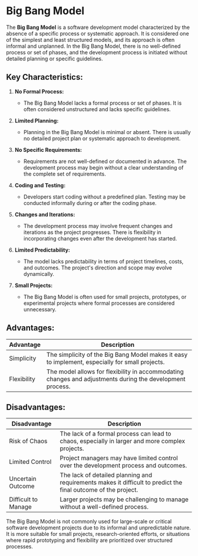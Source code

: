 # Big Bang Model

The **Big Bang Model** is a software development model characterized by the absence of a specific process or systematic approach. It is considered one of the simplest and least structured models, and its approach is often informal and unplanned. In the Big Bang Model, there is no well-defined process or set of phases, and the development process is initiated without detailed planning or specific guidelines.

## Key Characteristics:

1. **No Formal Process:**
   - The Big Bang Model lacks a formal process or set of phases. It is often considered unstructured and lacks specific guidelines.

2. **Limited Planning:**
   - Planning in the Big Bang Model is minimal or absent. There is usually no detailed project plan or systematic approach to development.

3. **No Specific Requirements:**
   - Requirements are not well-defined or documented in advance. The development process may begin without a clear understanding of the complete set of requirements.

4. **Coding and Testing:**
   - Developers start coding without a predefined plan. Testing may be conducted informally during or after the coding phase.

5. **Changes and Iterations:**
   - The development process may involve frequent changes and iterations as the project progresses. There is flexibility in incorporating changes even after the development has started.

6. **Limited Predictability:**
   - The model lacks predictability in terms of project timelines, costs, and outcomes. The project's direction and scope may evolve dynamically.

7. **Small Projects:**
   - The Big Bang Model is often used for small projects, prototypes, or experimental projects where formal processes are considered unnecessary.

## Advantages:

| **Advantage**        | **Description**                                      |
|----------------------|------------------------------------------------------|
| Simplicity           | The simplicity of the Big Bang Model makes it easy to implement, especially for small projects. |
| Flexibility          | The model allows for flexibility in accommodating changes and adjustments during the development process. |

## Disadvantages:

| **Disadvantage**     | **Description**                                      |
|----------------------|------------------------------------------------------|
| Risk of Chaos        | The lack of a formal process can lead to chaos, especially in larger and more complex projects. |
| Limited Control      | Project managers may have limited control over the development process and outcomes. |
| Uncertain Outcome     | The lack of detailed planning and requirements makes it difficult to predict the final outcome of the project. |
| Difficult to Manage   | Larger projects may be challenging to manage without a well-defined process. |

The Big Bang Model is not commonly used for large-scale or critical software development projects due to its informal and unpredictable nature. It is more suitable for small projects, research-oriented efforts, or situations where rapid prototyping and flexibility are prioritized over structured processes.

